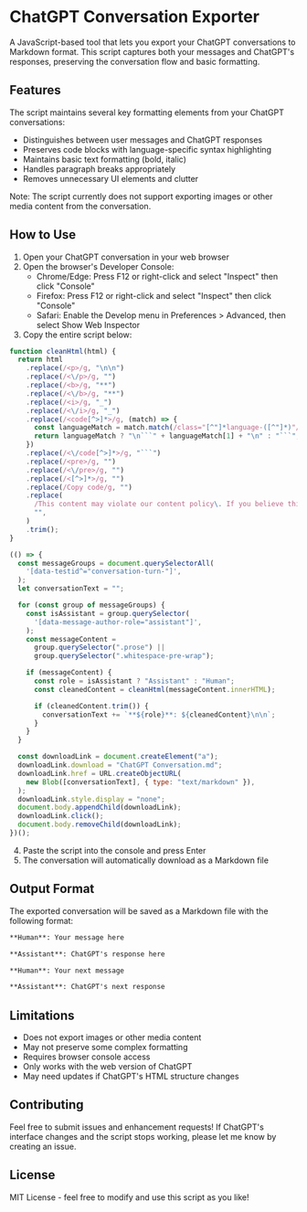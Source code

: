 # ChatGPT Conversation Exporter

A JavaScript-based tool that lets you export your ChatGPT conversations to Markdown format. This script captures both your messages and ChatGPT's responses, preserving the conversation flow and basic formatting.

## Features

The script maintains several key formatting elements from your ChatGPT conversations:

- Distinguishes between user messages and ChatGPT responses
- Preserves code blocks with language-specific syntax highlighting
- Maintains basic text formatting (bold, italic)
- Handles paragraph breaks appropriately
- Removes unnecessary UI elements and clutter

Note: The script currently does not support exporting images or other media content from the conversation.

## How to Use

1. Open your ChatGPT conversation in your web browser
2. Open the browser's Developer Console:
   - Chrome/Edge: Press F12 or right-click and select "Inspect" then click "Console"
   - Firefox: Press F12 or right-click and select "Inspect" then click "Console"
   - Safari: Enable the Develop menu in Preferences > Advanced, then select Show Web Inspector
3. Copy the entire script below:

````javascript
function cleanHtml(html) {
  return html
    .replace(/<p>/g, "\n\n")
    .replace(/<\/p>/g, "")
    .replace(/<b>/g, "**")
    .replace(/<\/b>/g, "**")
    .replace(/<i>/g, "_")
    .replace(/<\/i>/g, "_")
    .replace(/<code[^>]*>/g, (match) => {
      const languageMatch = match.match(/class="[^"]*language-([^"]*)"/);
      return languageMatch ? "\n```" + languageMatch[1] + "\n" : "```";
    })
    .replace(/<\/code[^>]*>/g, "```")
    .replace(/<pre>/g, "")
    .replace(/<\/pre>/g, "")
    .replace(/<[^>]*>/g, "")
    .replace(/Copy code/g, "")
    .replace(
      /This content may violate our content policy\. If you believe this to be in error, please submit your feedback — your input will aid our research in this area\./g,
      "",
    )
    .trim();
}

(() => {
  const messageGroups = document.querySelectorAll(
    '[data-testid^="conversation-turn-"]',
  );
  let conversationText = "";

  for (const group of messageGroups) {
    const isAssistant = group.querySelector(
      '[data-message-author-role="assistant"]',
    );
    const messageContent =
      group.querySelector(".prose") ||
      group.querySelector(".whitespace-pre-wrap");

    if (messageContent) {
      const role = isAssistant ? "Assistant" : "Human";
      const cleanedContent = cleanHtml(messageContent.innerHTML);

      if (cleanedContent.trim()) {
        conversationText += `**${role}**: ${cleanedContent}\n\n`;
      }
    }
  }

  const downloadLink = document.createElement("a");
  downloadLink.download = "ChatGPT Conversation.md";
  downloadLink.href = URL.createObjectURL(
    new Blob([conversationText], { type: "text/markdown" }),
  );
  downloadLink.style.display = "none";
  document.body.appendChild(downloadLink);
  downloadLink.click();
  document.body.removeChild(downloadLink);
})();
````

4. Paste the script into the console and press Enter
5. The conversation will automatically download as a Markdown file

## Output Format

The exported conversation will be saved as a Markdown file with the following format:

```markdown
**Human**: Your message here

**Assistant**: ChatGPT's response here

**Human**: Your next message

**Assistant**: ChatGPT's next response
```

## Limitations

- Does not export images or other media content
- May not preserve some complex formatting
- Requires browser console access
- Only works with the web version of ChatGPT
- May need updates if ChatGPT's HTML structure changes

## Contributing

Feel free to submit issues and enhancement requests! If ChatGPT's interface changes and the script stops working, please let me know by creating an issue.

## License

MIT License - feel free to modify and use this script as you like!
